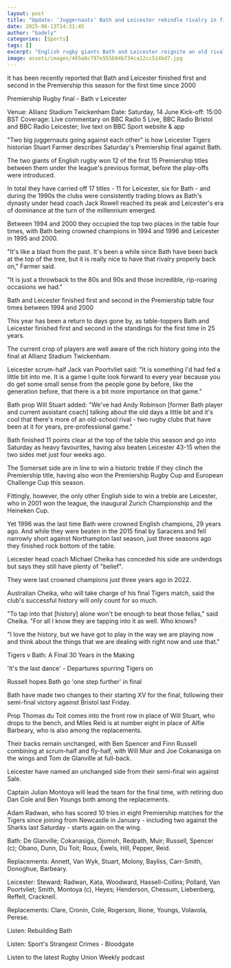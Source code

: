 ```yaml
---
layout: post
title: "Update: 'Juggernauts' Bath and Leicester rekindle rivalry in final"
date: 2025-06-13T14:31:45
author: "badely"
categories: [Sports]
tags: []
excerpt: "English rugby giants Bath and Leicester reignite an old rivalry when they meet in the Premiership final at Twickenham on Saturday."
image: assets/images/465a8c797e555b94b734ca12cc514bd7.jpg
---
```


It has been recently reported that Bath and Leicester finished first and second in the Premiership this season for the first time since 2000

Premiership Rugby final - Bath v Leicester

Venue: Allianz Stadium Twickenham Date: Saturday, 14 June Kick-off: 15:00 BST Coverage: Live commentary on BBC Radio 5 Live, BBC Radio Bristol and BBC Radio Leicester; live text on BBC Sport website & app

"Two big juggernauts going against each other" is how Leicester Tigers historian Stuart Farmer describes Saturday's Premiership final against Bath.

The two giants of English rugby won 12 of the first 15 Premiership titles between them under the league's previous format, before the play-offs were introduced.

In total they have carried off 17 titles - 11 for Leicester, six for Bath - and during the 1990s the clubs were consistently trading blows as Bath's dynasty under head coach Jack Rowell reached its peak and Leicester's era of dominance at the turn of the millennium emerged.

Between 1994 and 2000 they occupied the top two places in the table four times, with Bath being crowned champions in 1994 and 1996 and Leicester in 1995 and 2000.

"It's like a blast from the past. It's been a while since Bath have been back at the top of the tree, but it is really nice to have that rivalry properly back on," Farmer said.

"It is just a throwback to the 80s and 90s and those incredible, rip-roaring occasions we had."

Bath and Leicester finished first and second in the Premiership table four times between 1994 and 2000

This year has been a return to days gone by, as table-toppers Bath and Leicester finished first and second in the standings for the first time in 25 years.

The current crop of players are well aware of the rich history going into the final at Allianz Stadium Twickenham.

Leicester scrum-half Jack van Poortvliet said: "It is something I'd had fed a little bit into me. It is a game I quite look forward to every year because you do get some small sense from the people gone by before, like the generation before, that there is a bit more importance on that game."

Bath prop Will Stuart added: "We've had Andy Robinson [former Bath player and current assistant coach] talking about the old days a little bit and it's cool that there's more of an old-school rival - two rugby clubs that have been at it for years, pre-professional game."

Bath finished 11 points clear at the top of the table this season and go into Saturday as heavy favourites, having also beaten Leicester 43-15 when the two sides met just four weeks ago.

The Somerset side are in line to win a historic treble if they clinch the Premiership title, having also won the Premiership Rugby Cup and European Challenge Cup this season.

Fittingly, however, the only other English side to win a treble are Leicester, who in 2001 won the league, the inaugural Zurich Championship and the Heineken Cup.

Yet 1996 was the last time Bath were crowned English champions, 29 years ago. And while they were beaten in the 2015 final by Saracens and fell narrowly short against Northampton last season, just three seasons ago they finished rock bottom of the table.

Leicester head coach Michael Cheika has conceded his side are underdogs but says they still have plenty of "belief".

They were last crowned champions just three years ago in 2022.

Australian Cheika, who will take charge of his final Tigers match, said the club's successful history will only count for so much.

"To tap into that [history] alone won't be enough to beat those fellas," said Cheika. "For all I know they are tapping into it as well. Who knows?

"I love the history, but we have got to play in the way we are playing now and think about the things that we are dealing with right now and use that."

Tigers v  Bath: A Final 30 Years in the Making

'It's the last dance' - Departures spurring Tigers on

Russell hopes Bath go 'one step further' in final

Bath have made two changes to their starting XV for the final, following their semi-final victory against Bristol last Friday.

Prop Thomas du Toit comes into the front row in place of Will Stuart, who drops to the bench, and Miles Reid is at number eight in place of Alfie Barbeary, who is also among the replacements.

Their backs remain unchanged, with Ben Spencer and Finn Russell combining at scrum-half and fly-half, with Will Muir and Joe Cokanasiga on the wings and Tom de Glanville at full-back.

Leicester have named an unchanged side from their semi-final win against Sale.

Captain Julian Montoya will lead the team for the final time, with retiring duo Dan Cole and Ben Youngs both among the replacements.

Adam Radwan, who has scored 10 tries in eight Premiership matches for the Tigers since joining from Newcastle in January - including two against the Sharks last Saturday - starts again on the wing.

Bath: De Glanville; Cokanasiga, Ojomoh, Redpath, Muir; Russell, Spencer (c); Obano, Dunn, Du Toit; Roux, Ewels, Hill, Pepper, Reid.

Replacements: Annett, Van Wyk, Stuart, Molony, Bayliss, Carr-Smith, Donoghue, Barbeary.

Leicester: Steward; Radwan, Kata, Woodward, Hassell-Collins; Pollard, Van Poortvliet; Smith, Montoya (c), Heyes; Henderson, Chessum, Liebenberg, Reffell, Cracknell.

Replacements: Clare, Cronin, Cole, Rogerson, Ilione, Youngs, Volavola, Perese.

Listen: Rebuilding Bath 

Listen: Sport's Strangest Crimes - Bloodgate

Listen to the latest Rugby Union Weekly podcast

